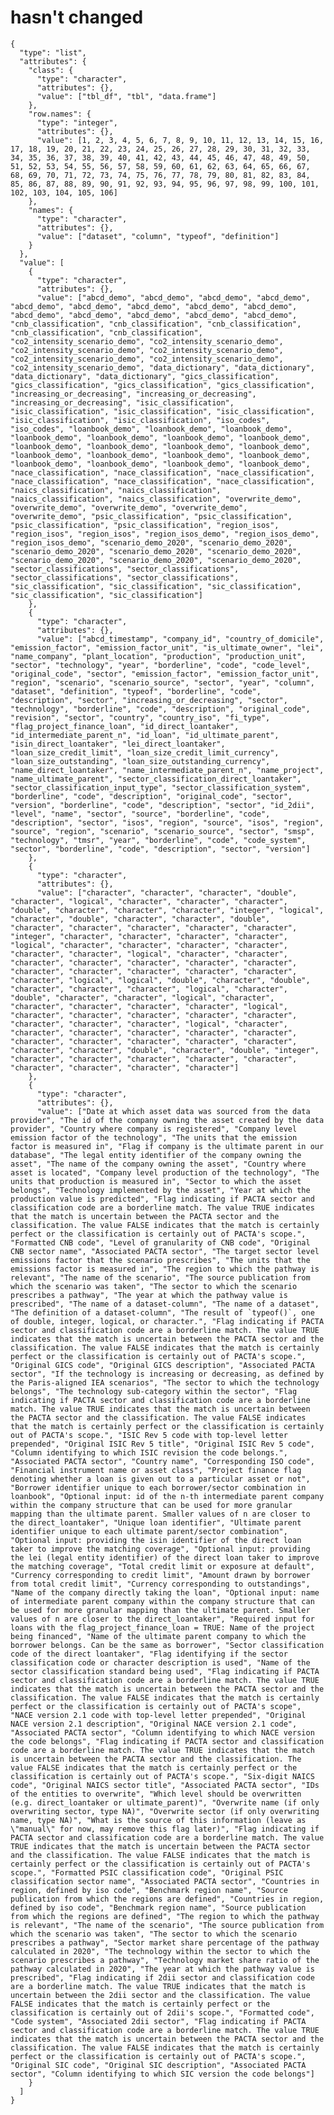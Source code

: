 # hasn't changed

    {
      "type": "list",
      "attributes": {
        "class": {
          "type": "character",
          "attributes": {},
          "value": ["tbl_df", "tbl", "data.frame"]
        },
        "row.names": {
          "type": "integer",
          "attributes": {},
          "value": [1, 2, 3, 4, 5, 6, 7, 8, 9, 10, 11, 12, 13, 14, 15, 16, 17, 18, 19, 20, 21, 22, 23, 24, 25, 26, 27, 28, 29, 30, 31, 32, 33, 34, 35, 36, 37, 38, 39, 40, 41, 42, 43, 44, 45, 46, 47, 48, 49, 50, 51, 52, 53, 54, 55, 56, 57, 58, 59, 60, 61, 62, 63, 64, 65, 66, 67, 68, 69, 70, 71, 72, 73, 74, 75, 76, 77, 78, 79, 80, 81, 82, 83, 84, 85, 86, 87, 88, 89, 90, 91, 92, 93, 94, 95, 96, 97, 98, 99, 100, 101, 102, 103, 104, 105, 106]
        },
        "names": {
          "type": "character",
          "attributes": {},
          "value": ["dataset", "column", "typeof", "definition"]
        }
      },
      "value": [
        {
          "type": "character",
          "attributes": {},
          "value": ["abcd_demo", "abcd_demo", "abcd_demo", "abcd_demo", "abcd_demo", "abcd_demo", "abcd_demo", "abcd_demo", "abcd_demo", "abcd_demo", "abcd_demo", "abcd_demo", "abcd_demo", "abcd_demo", "cnb_classification", "cnb_classification", "cnb_classification", "cnb_classification", "cnb_classification", "co2_intensity_scenario_demo", "co2_intensity_scenario_demo", "co2_intensity_scenario_demo", "co2_intensity_scenario_demo", "co2_intensity_scenario_demo", "co2_intensity_scenario_demo", "co2_intensity_scenario_demo", "data_dictionary", "data_dictionary", "data_dictionary", "data_dictionary", "gics_classification", "gics_classification", "gics_classification", "gics_classification", "increasing_or_decreasing", "increasing_or_decreasing", "increasing_or_decreasing", "isic_classification", "isic_classification", "isic_classification", "isic_classification", "isic_classification", "isic_classification", "iso_codes", "iso_codes", "loanbook_demo", "loanbook_demo", "loanbook_demo", "loanbook_demo", "loanbook_demo", "loanbook_demo", "loanbook_demo", "loanbook_demo", "loanbook_demo", "loanbook_demo", "loanbook_demo", "loanbook_demo", "loanbook_demo", "loanbook_demo", "loanbook_demo", "loanbook_demo", "loanbook_demo", "loanbook_demo", "loanbook_demo", "nace_classification", "nace_classification", "nace_classification", "nace_classification", "nace_classification", "nace_classification", "naics_classification", "naics_classification", "naics_classification", "naics_classification", "overwrite_demo", "overwrite_demo", "overwrite_demo", "overwrite_demo", "overwrite_demo", "psic_classification", "psic_classification", "psic_classification", "psic_classification", "region_isos", "region_isos", "region_isos", "region_isos_demo", "region_isos_demo", "region_isos_demo", "scenario_demo_2020", "scenario_demo_2020", "scenario_demo_2020", "scenario_demo_2020", "scenario_demo_2020", "scenario_demo_2020", "scenario_demo_2020", "scenario_demo_2020", "sector_classifications", "sector_classifications", "sector_classifications", "sector_classifications", "sic_classification", "sic_classification", "sic_classification", "sic_classification", "sic_classification"]
        },
        {
          "type": "character",
          "attributes": {},
          "value": ["abcd_timestamp", "company_id", "country_of_domicile", "emission_factor", "emission_factor_unit", "is_ultimate_owner", "lei", "name_company", "plant_location", "production", "production_unit", "sector", "technology", "year", "borderline", "code", "code_level", "original_code", "sector", "emission_factor", "emission_factor_unit", "region", "scenario", "scenario_source", "sector", "year", "column", "dataset", "definition", "typeof", "borderline", "code", "description", "sector", "increasing_or_decreasing", "sector", "technology", "borderline", "code", "description", "original_code", "revision", "sector", "country", "country_iso", "fi_type", "flag_project_finance_loan", "id_direct_loantaker", "id_intermediate_parent_n", "id_loan", "id_ultimate_parent", "isin_direct_loantaker", "lei_direct_loantaker", "loan_size_credit_limit", "loan_size_credit_limit_currency", "loan_size_outstanding", "loan_size_outstanding_currency", "name_direct_loantaker", "name_intermediate_parent_n", "name_project", "name_ultimate_parent", "sector_classification_direct_loantaker", "sector_classification_input_type", "sector_classification_system", "borderline", "code", "description", "original_code", "sector", "version", "borderline", "code", "description", "sector", "id_2dii", "level", "name", "sector", "source", "borderline", "code", "description", "sector", "isos", "region", "source", "isos", "region", "source", "region", "scenario", "scenario_source", "sector", "smsp", "technology", "tmsr", "year", "borderline", "code", "code_system", "sector", "borderline", "code", "description", "sector", "version"]
        },
        {
          "type": "character",
          "attributes": {},
          "value": ["character", "character", "character", "double", "character", "logical", "character", "character", "character", "double", "character", "character", "character", "integer", "logical", "character", "double", "character", "character", "double", "character", "character", "character", "character", "character", "integer", "character", "character", "character", "character", "logical", "character", "character", "character", "character", "character", "character", "logical", "character", "character", "character", "character", "character", "character", "character", "character", "character", "character", "character", "character", "character", "logical", "logical", "double", "character", "double", "character", "character", "character", "logical", "character", "double", "character", "character", "logical", "character", "character", "character", "character", "character", "logical", "character", "character", "character", "character", "character", "character", "character", "character", "logical", "character", "character", "character", "character", "character", "character", "character", "character", "character", "character", "character", "character", "character", "double", "character", "double", "integer", "character", "character", "character", "character", "character", "character", "character", "character", "character"]
        },
        {
          "type": "character",
          "attributes": {},
          "value": ["Date at which asset data was sourced from the data provider", "The id of the company owning the asset created by the data provider", "Country where company is registered", "Company level emission factor of the technology", "The units that the emission factor is measured in", "Flag if company is the ultimate parent in our database", "The legal entity identifier of the company owning the asset", "The name of the company owning the asset", "Country where asset is located", "Company level production of the technology", "The units that production is measured in", "Sector to which the asset belongs", "Technology implemented by the asset", "Year at which the production value is predicted", "Flag indicating if PACTA sector and classification code are a borderline match. The value TRUE indicates that the match is uncertain between the PACTA sector and the classification. The value FALSE indicates that the match is certainly perfect or the classification is certainly out of PACTA's scope.", "Formatted CNB code", "Level of granularity of CNB code", "Original CNB sector name", "Associated PACTA sector", "The target sector level emissions factor that the scenario prescribes", "The units that the emissions factor is measured in", "The region to which the pathway is relevant", "The name of the scenario", "The source publication from which the scenario was taken", "The sector to which the scenario prescribes a pathway", "The year at which the pathway value is prescribed", "The name of a dataset-column", "The name of a dataset", "The definition of a dataset-column", "The result of `typeof()`, one of double, integer, logical, or character.", "Flag indicating if PACTA sector and classification code are a borderline match. The value TRUE indicates that the match is uncertain between the PACTA sector and the classification. The value FALSE indicates that the match is certainly perfect or the classification is certainly out of PACTA's scope.", "Original GICS code", "Original GICS description", "Associated PACTA sector", "If the technology is increasing or decreasing, as defined by the Paris-aligned IEA scenarios", "The sector to which the technology belongs", "The technology sub-category within the sector", "Flag indicating if PACTA sector and classification code are a borderline match. The value TRUE indicates that the match is uncertain between the PACTA sector and the classification. The value FALSE indicates that the match is certainly perfect or the classification is certainly out of PACTA's scope.", "ISIC Rev 5 code with top-level letter prepended", "Original ISIC Rev 5 title", "Original ISIC Rev 5 code", "Column identifying to which ISIC revision the code belongs.", "Associated PACTA sector", "Country name", "Corresponding ISO code", "Financial instrument name or asset class", "Project finance flag denoting whether a loan is given out to a particular asset or not", "Borrower identifier unique to each borrower/sector combination in loanbook", "Optional input: id of the n-th intermediate parent company within the company structure that can be used for more granular mapping than the ultimate parent. Smaller values of n are closer to the direct_loantaker", "Unique loan identifier", "Ultimate parent identifier unique to each ultimate parent/sector combination", "Optional input: providing the isin identifier of the direct loan taker to improve the matching coverage", "Optional input: providing the lei (legal entity identifier) of the direct loan taker to improve the matching coverage", "Total credit limit or exposure at default", "Currency corresponding to credit limit", "Amount drawn by borrower from total credit limit", "Currency corresponding to outstandings", "Name of the company directly taking the loan", "Optional input: name of intermediate parent company within the company structure that can be used for more granular mapping than the ultimate parent. Smaller values of n are closer to the direct_loantaker", "Required input for loans with the flag_project_finance_loan = TRUE: Name of the project being financed", "Name of the ultimate parent company to which the borrower belongs. Can be the same as borrower", "Sector classification code of the direct loantaker", "Flag identifying if the sector classification code or character description is used", "Name of the sector classification standard being used", "Flag indicating if PACTA sector and classification code are a borderline match. The value TRUE indicates that the match is uncertain between the PACTA sector and the classification. The value FALSE indicates that the match is certainly perfect or the classification is certainly out of PACTA's scope", "NACE version 2.1 code with top-level letter prepended", "Original NACE version 2.1 description", "Original NACE version 2.1 code", "Associated PACTA sector", "Column identifying to which NACE version the code belongs", "Flag indicating if PACTA sector and classification code are a borderline match. The value TRUE indicates that the match is uncertain between the PACTA sector and the classification. The value FALSE indicates that the match is certainly perfect or the classification is certainly out of PACTA's scope.", "Six-digit NAICS code", "Original NAICS sector title", "Associated PACTA sector", "IDs of the entities to overwrite", "Which level should be overwritten (e.g. direct_loantaker or ultimate_parent)", "Overwrite name (if only overwriting sector, type NA)", "Overwrite sector (if only overwriting name, type NA)", "What is the source of this information (leave as \"manual\" for now, may remove this flag later)", "Flag indicating if PACTA sector and classification code are a borderline match. The value TRUE indicates that the match is uncertain between the PACTA sector and the classification. The value FALSE indicates that the match is certainly perfect or the classification is certainly out of PACTA's scope.", "Formatted PSIC classification code", "Original PSIC classification sector name", "Associated PACTA sector", "Countries in region, defined by iso code", "Benchmark region name", "Source publication from which the regions are defined", "Countries in region, defined by iso code", "Benchmark region name", "Source publication from which the regions are defined", "The region to which the pathway is relevant", "The name of the scenario", "The source publication from which the scenario was taken", "The sector to which the scenario prescribes a pathway", "Sector market share percentage of the pathway calculated in 2020", "The technology within the sector to which the scenario prescribes a pathway", "Technology market share ratio of the pathway calculated in 2020", "The year at which the pathway value is prescribed", "Flag indicating if 2dii sector and classification code are a borderline match. The value TRUE indicates that the match is uncertain between the 2dii sector and the classification. The value FALSE indicates that the match is certainly perfect or the classification is certainly out of 2dii's scope.", "Formatted code", "Code system", "Associated 2dii sector", "Flag indicating if PACTA sector and classification code are a borderline match. The value TRUE indicates that the match is uncertain between the PACTA sector and the classification. The value FALSE indicates that the match is certainly perfect or the classification is certainly out of PACTA's scope.", "Original SIC code", "Original SIC description", "Associated PACTA sector", "Column identifying to which SIC version the code belongs"]
        }
      ]
    }

